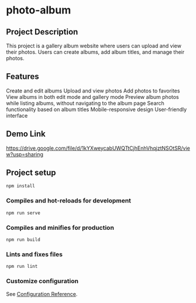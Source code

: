 # photo-album

## Project Description
This project is a gallery album website where users can upload and view their photos. Users can create albums, add album titles, and manage their photos. 

## Features
Create and edit albums
Upload and view photos
Add photos to favorites
View albums in both edit mode and gallery mode
Preview album photos while listing albums, without navigating to the album page
Search functionality based on album titles
Mobile-responsive design
User-friendly interface

## Demo Link
https://drive.google.com/file/d/1kYXweycabUWQTtCjhEnhVhqjztNSOtSR/view?usp=sharing

## Project setup

```
npm install
```

### Compiles and hot-reloads for development

```
npm run serve
```

### Compiles and minifies for production

```
npm run build
```

### Lints and fixes files

```
npm run lint
```

### Customize configuration

See [Configuration Reference](https://cli.vuejs.org/config/).
